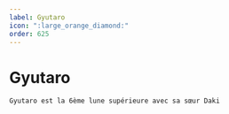 ```yaml
---
label: Gyutaro 
icon: ":large_orange_diamond:"
order: 625
---
```


# Gyutaro 

```txt
Gyutaro est la 6ème lune supérieure avec sa sœur Daki
```
